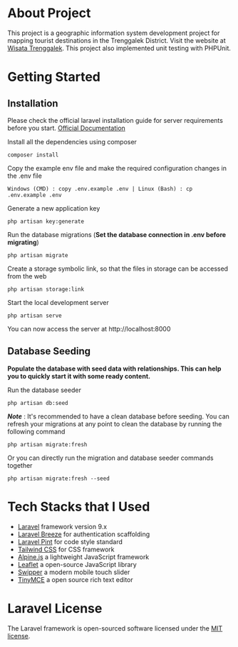 # About Project

This project is a geographic information system development project for mapping tourist destinations in the Trenggalek District. Visit the website at [Wisata Trenggalek](https://wisata-trenggalek.com). This project also implemented unit testing with PHPUnit.

# Getting Started

## Installation

Please check the official laravel installation guide for server requirements before you start. [Official Documentation](https://laravel.com/docs/9.x/installation)

Install all the dependencies using composer
```
composer install
```
Copy the example env file and make the required configuration changes in the .env file
```
Windows (CMD) : copy .env.example .env | Linux (Bash) : cp .env.example .env
```
Generate a new application key
```
php artisan key:generate
```
Run the database migrations (**Set the database connection in .env before migrating**)
```
php artisan migrate
```
Create a storage symbolic link, so that the files in storage can be accessed from the web
```
php artisan storage:link
```
Start the local development server
```
php artisan serve
```
You can now access the server at http://localhost:8000

## Database Seeding

**Populate the database with seed data with relationships. This can help you to quickly start it with some ready content.**

Run the database seeder
```
php artisan db:seed
```
***Note*** : It's recommended to have a clean database before seeding. You can refresh your migrations at any point to clean the database by running the following command
```
php artisan migrate:fresh
```
Or you can directly run the migration and database seeder commands together
```
php artisan migrate:fresh --seed
```

# Tech Stacks that I Used

- [Laravel](https://laravel.com/docs/9.x/) framework version 9.x
- [Laravel Breeze](https://laravel.com/docs/9.x/starter-kits#laravel-breeze) for authentication scaffolding
- [Laravel Pint](https://laravel.com/docs/9.x/pint) for code style standard
- [Tailwind CSS](https://tailwindcss.com/) for CSS framework
- [Alpine.js](https://alpinejs.dev/) a lightweight JavaScript framework
- [Leaflet](https://leafletjs.com/) a open-source JavaScript library
- [Swipper](https://swiperjs.com/) a modern mobile touch slider
- [TinyMCE](https://www.tiny.cloud/) a open source rich text editor

# Laravel License

The Laravel framework is open-sourced software licensed under the [MIT license](https://opensource.org/licenses/MIT).
